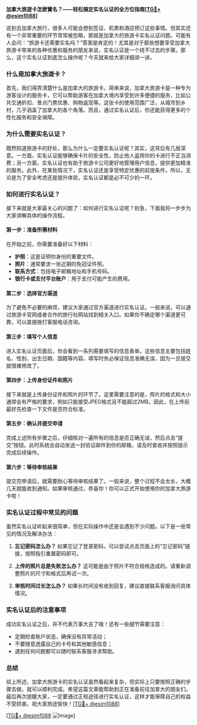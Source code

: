 **加拿大旅遊卡怎麽實名？——轻松搞定实名认证的全方位指南[[TG💪+ @esim1088](https://t.me/s/esim1088)]**

说到去加拿大旅行，很多人可能会想到签证、机票和酒店预订这些事情。但其实还有一个非常重要的环节常常被忽略，那就是加拿大的旅游卡实名认证问题。可能有人会问：“旅游卡还需要实名吗？”答案是肯定的！尤其是对于那些想要享受加拿大旅游卡带来的各种优惠和服务的朋友来说，实名认证是一个绕不过去的步骤。那么，这个实名认证到底怎么操作呢？今天就来给大家详细讲一讲。

### 什么是加拿大旅遊卡？

首先，我们得弄清楚什么是加拿大的旅游卡。简单来说，加拿大旅游卡是一种专为游客设计的服务卡，它可以帮助游客在加拿大境内享受到许多便捷的服务，比如公共交通折扣、景点门票优惠、购物返现等。这张卡的使用范围广泛，从城市到乡村，几乎涵盖了加拿大的各个角落。而且，通过实名认证后，你还能获得更多的个性化服务和安全保障。

### 为什么需要实名认证？

既然知道旅游卡的好处，那么为什么一定要实名认证呢？其实，这背后有几层深意。一方面，实名认证能够确保卡片的安全性，防止他人盗用你的卡进行不正当消费；另一方面，实名认证也有助于旅游卡公司更好地管理用户信息，提供更加精准的服务。此外，在某些情况下，实名认证还是享受特定优惠的前提条件。所以，无论是为了安全考虑还是提升体验，实名认证都是必不可少的一环。

### 如何进行实名认证？

接下来就是大家最关心的问题了：如何进行实名认证呢？别急，下面我将一步步为大家讲解具体的操作流程。

#### 第一步：准备所需材料

在开始之前，你需要准备好以下材料：
- **护照**：这是证明你身份的重要文件。
- **照片**：通常要求一张近期的免冠证件照。
- **联系方式**：包括电子邮箱地址和手机号码。
- **银行卡或支付平台账户**：用于支付可能产生的费用。

#### 第二步：选择官方渠道

为了避免不必要的麻烦，建议大家通过官方渠道进行实名认证。一般来说，可以通过旅游卡官网或者合作的旅行社网站找到相关入口。如果你不确定哪个渠道更可靠，可以直接拨打客服电话咨询。

#### 第三步：填写个人信息

进入实名认证页面后，你会看到一系列需要填写的信息表单。这些信息主要包括姓名、性别、出生日期、国籍等内容。填写时务必保证信息准确无误，因为一旦提交就很难修改了。

#### 第四步：上传身份证件和照片

接下来就是上传身份证件和照片的环节了。这里需要注意的是，照片的格式和大小通常会有严格的要求，例如只能接受JPEG格式且不能超过2MB。因此，在上传前最好先检查一下文件是否符合标准。

#### 第五步：确认并提交申请

完成上述所有步骤之后，仔细核对一遍所有的信息是否正确无误，然后点击“提交”按钮。此时系统会自动发送一封验证邮件到你的邮箱，请及时查收并按照提示完成后续操作。

#### 第六步：等待审核结果

提交完申请后，就需要耐心等待审核结果了。一般来说，整个过程不会太长，大概几天就能收到通知。如果审核通过，恭喜你！你可以正式开始使用你的加拿大旅游卡啦！

### 实名认证过程中常见的问题

虽然实名认证听起来很简单，但在实际操作中还是会遇到不少问题。以下是一些常见的情况及解决办法：

1. **忘记密码怎么办？**
   如果忘记了登录密码，可以尝试点击页面上的“忘记密码”链接，按照指引重置密码即可。

2. **上传的照片总是失败怎么办？**
   这可能是由于照片不符合规格造成的。请重新调整照片的尺寸和格式后再试一次。

3. **审核时间过长怎么办？**
   如果长时间没有收到回复，建议直接联系客服询问具体情况。

### 实名认证后的注意事项

成功实名认证之后，并不代表万事大吉了哦！还有一些细节需要注意：

- 定期检查账户状态，确保没有异常活动；
- 不要随意透露自己的卡号和其他敏感信息；
- 遇到任何问题都可以随时联系客服寻求帮助。

### 总结

综上所述，加拿大旅游卡的实名认证虽然看起来复杂，但实际上只要按照正确的步骤去做，就可以顺利完成。希望这篇文章能帮助到正在准备前往加拿大的朋友们。最后再次提醒大家，一定要通过正规途径进行实名认证，这样才能保障自己的权益不受损害。祝大家旅途愉快！[[TG💪+ @esim1088](https://t.me/s/esim1088)] 

[[TG💪+ @esim1088](https://t.me/s/esim1088) ![Image](https://i.postimg.cc/4NQfJmqS/Snipaste-2025-05-13-00-14-12.png)]